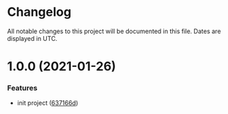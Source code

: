 # Changelog
All notable changes to this project will be documented in this file. Dates are displayed in UTC.

# 1.0.0 (2021-01-26)


### Features

* init project ([637166d](https://github.com/RebeccaStevens/uMod-Rust-Plugin-AutoCode/commit/637166ddab3e6c42a6d279e8e380a7c738fde8eb))
